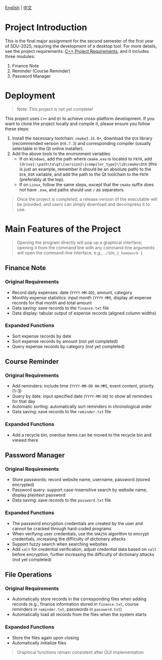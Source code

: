 [English](README_en.MD) | [中文](README.MD)
# Project Introduction
This is the final major assignment for the second semester of the first year of SDU-2025, requiring the development of a desktop tool. For more details, see the project requirements: [C++ Project Requirements](https://github.com/YanniYang-PolyU/2025-Cplusplus-Project), and it includes three modules:
1. Finance Note
2. Reminder (Course Reminder)
3. Password Manager
# Deployment
> Note: This project is not yet complete!
> 
This project uses `C++` and `Qt` to achieve cross-platform development. If you want to clone the project locally and compile it, please ensure you follow these steps:
1. Install the necessary toolchain: `cmake3.31.0+`, download the `Qt6` library (recommended version `Qt6.7.3`) and corresponding compiler (usually selectable in the Qt online installer).
2. Add the above tools to the environment variables
    - If on `Windows`, add the path where `cmake.exe` is located to `PATH`, add `{drive}:\path\to\qt\{version}\{compiler_type}\lib\cmake\Qt6` (this is just an example, remember it should be an absolute path) to the `Qt6_DIR` variable, and add the path to the Qt toolchain to the `PATH` (preferably at the top).
    - If on `Linux`, follow the same steps, except that the `cmake` suffix does not have `.exe`, and paths should use `/` as separators.
> Once the project is completed, a release version of the executable will be provided, and users can simply download and decompress it to use.
# Main Features of the Project
> Opening the program directly will pop up a graphical interface; opening it from the command line with any command-line arguments will open the command-line interface, e.g., `./SDU_2_homework 1`
## Finance Note
### Original Requirements
- Record daily expenses: date (`YYYY-MM-DD`), amount, category
- Monthly expense statistics: input month (`YYYY-MM`), display all expense records for that month and total amount
- Data saving: save records to the `finance.txt` file
- Data display: tabular output of expense records (aligned column widths)
### Expanded Functions
- Sort expense records by date
- Sort expense records by amount (not yet completed)
- Query expense records by category (not yet completed)
## Course Reminder
### Original Requirements
- Add reminders: include time (`YYYY-MM-DD HH:MM`), event content, priority (1-3)
- Query by date: input specified date (`YYYY-MM-DD`) to show all reminders for that day
- Automatic sorting: automatically sort reminders in chronological order
- Data saving: save records to the `reminder.txt` file
### Expanded Functions
- Add a recycle bin, overdue items can be moved to the recycle bin and viewed there
## Password Manager
### Original Requirements
- Store passwords: record website name, username, password (stored encrypted)
- Password query: support case-insensitive search by website name, display plaintext password
- Data saving: save records to the `password.txt` file
### Expanded Functions
- The password encryption credentials are created by the user and cannot be cracked through hard-coded programs
- When verifying user credentials, use the `SHA256` algorithm to encrypt credentials, increasing the difficulty of dictionary attacks
- Support fuzzy search when searching websites
- Add `salt` for credential verification, adjust credential data based on `salt` before encryption, further increasing the difficulty of dictionary attacks (not yet completed)
## File Operations
### Original Requirements
- Automatically store records in the corresponding files when adding records (e.g., finance information stored in `finance.txt`, course reminders in `reminder.txt`, passwords in `password.txt`)
- Automatically load all records from the files when the system starts
### Expanded Functions
- Store the files again upon closing
- Automatically initialize files
> Graphical functions remain consistent after GUI implementation